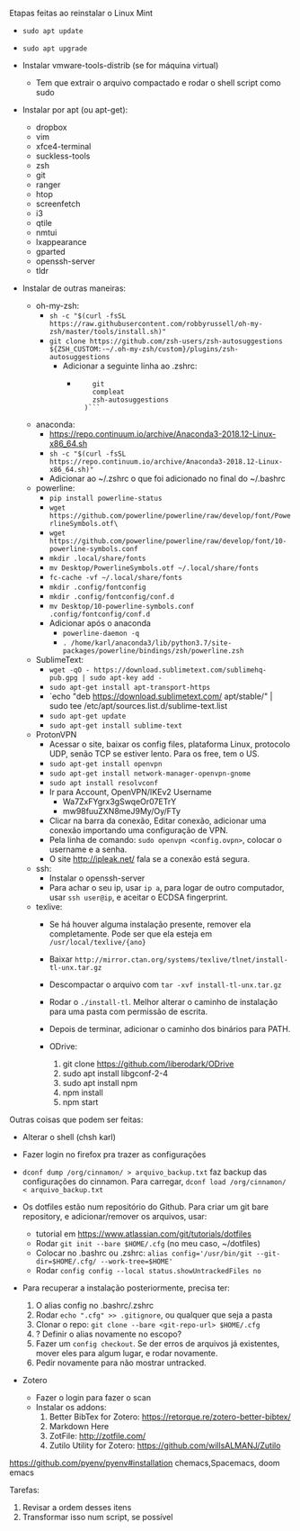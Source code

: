 Etapas feitas ao reinstalar o Linux Mint

* `sudo apt update`
* `sudo apt upgrade`

* Instalar vmware-tools-distrib (se for máquina virtual)
	* Tem que extrair o arquivo compactado e rodar o shell script como sudo


* Instalar por apt (ou apt-get):
	* dropbox
	* vim
	* xfce4-terminal
	* suckless-tools
	* zsh
	* git
	* ranger
	* htop
	* screenfetch
	* i3
	* qtile
	* nmtui
	* lxappearance
	* gparted
	* openssh-server
	* tldr

* Instalar de outras maneiras:
	* oh-my-zsh:
		* `sh -c "$(curl -fsSL https://raw.githubusercontent.com/robbyrussell/oh-my-zsh/master/tools/install.sh)"`
		* `git clone https://github.com/zsh-users/zsh-autosuggestions ${ZSH_CUSTOM:-~/.oh-my-zsh/custom}/plugins/zsh-autosuggestions`
			* Adicionar a seguinte linha ao .zshrc:
				* ```plugins=(
					  git
					  compleat
					  zsh-autosuggestions
					)```
	* anaconda: 
		* https://repo.continuum.io/archive/Anaconda3-2018.12-Linux-x86_64.sh
		* `sh -c "$(curl -fsSL https://repo.continuum.io/archive/Anaconda3-2018.12-Linux-x86_64.sh)"`
		* Adicionar ao ~/.zshrc o que foi adicionado no final do ~/.bashrc
	* powerline:
		* `pip install powerline-status`
		* `wget https://github.com/powerline/powerline/raw/develop/font/PowerlineSymbols.otf\`
		* `wget https://github.com/powerline/powerline/raw/develop/font/10-powerline-symbols.conf`
		* `mkdir .local/share/fonts`
		* `mv Desktop/PowerlineSymbols.otf ~/.local/share/fonts`
		* `fc-cache -vf ~/.local/share/fonts`
		* `mkdir .config/fontconfig`
		* `mkdir .config/fontconfig/conf.d`
		* `mv Desktop/10-powerline-symbols.conf .config/fontconfig/conf.d`
		* Adicionar após o anaconda
			* `powerline-daemon -q`
			* `. /home/karl/anaconda3/lib/python3.7/site-packages/powerline/bindings/zsh/powerline.zsh`
	* SublimeText:
		* `wget -qO - https://download.sublimetext.com/sublimehq-pub.gpg | sudo apt-key add -`
		* `sudo apt-get install apt-transport-https`
		* `echo "deb https://download.sublimetext.com/ apt/stable/" | sudo tee /etc/apt/sources.list.d/sublime-text.list
		* `sudo apt-get update`
		* `sudo apt-get install sublime-text`
	* ProtonVPN
		* Acessar o site, baixar os config files, plataforma Linux, protocolo UDP, senão TCP se estiver lento. Para os free, tem o US.
		* `sudo apt-get install openvpn`
		* `sudo apt-get install network-manager-openvpn-gnome`
		* `sudo apt install resolvconf`
		* Ir para Account, OpenVPN/IKEv2 Username
			* Wa7ZxFYgrx3gSwqeOr07ETrY
			* mw98fuuZXN8meJ9My/Oy/FTy
		* Clicar na barra da conexão, Editar conexão, adicionar uma conexão importando uma configuração de VPN.
		* Pela linha de comando: `sudo openvpn <config.ovpn>`, colocar o username e a senha.
		* O site http://ipleak.net/ fala se a conexão está segura.
	* ssh:
		* Instalar o openssh-server
		* Para achar o seu ip, usar `ip a`, para logar de outro computador, usar `ssh user@ip`, e aceitar o ECDSA fingerprint.
	* texlive:
	    * Se há houver alguma instalação presente, remover ela completamente. Pode ser que ela esteja em `/usr/local/texlive/{ano}`
	    * Baixar `http://mirror.ctan.org/systems/texlive/tlnet/install-tl-unx.tar.gz`
	    * Descompactar o arquivo com `tar -xvf install-tl-unx.tar.gz`
	    * Rodar o `./install-tl`. Melhor alterar o caminho de instalação para uma pasta com permissão de escrita.
	    * Depois de terminar, adicionar o caminho dos binários para PATH.

        * ODrive:
            1. git clone https://github.com/liberodark/ODrive
            2. sudo apt install libgconf-2-4
            3. sudo apt install npm
            4. npm install
            5. npm start


Outras coisas que podem ser feitas:

* Alterar o shell (chsh karl)
* Fazer login no firefox pra trazer as configurações
* `dconf dump /org/cinnamon/ > arquivo_backup.txt` faz backup das configurações do cinnamon. Para carregar, `dconf load /org/cinnamon/ < arquivo_backup.txt`

* Os dotfiles estão num repositório do Github. Para criar um git bare repository, e adicionar/remover os arquivos, usar:
	* tutorial em https://www.atlassian.com/git/tutorials/dotfiles
	* Rodar `git init --bare $HOME/.cfg` (no meu caso, ~/dotfiles)
	* Colocar no .bashrc ou .zshrc: `alias config='/usr/bin/git --git-dir=$HOME/.cfg/ --work-tree=$HOME'`
	* Rodar `config config --local status.showUntrackedFiles no`

* Para recuperar a instalação posteriormente, precisa ter:
	1. O alias config no .bashrc/.zshrc
	2. Rodar `echo ".cfg" >> .gitignore`, ou qualquer que seja a pasta
	3. Clonar o repo: `git clone --bare <git-repo-url> $HOME/.cfg`
	4. ? Definir o alias novamente no escopo?
	5. Fazer um `config checkout`. Se der erros de arquivos já existentes, mover eles para algum lugar, e rodar novamente.
	6. Pedir novamente para não mostrar untracked. 

* Zotero
	* Fazer o login para fazer o scan
	* Instalar os addons:
		1. Better BibTex for Zotero: https://retorque.re/zotero-better-bibtex/
		2. Markdown Here
		3. ZotFile: http://zotfile.com/
		4. Zutilo Utility for Zotero: https://github.com/willsALMANJ/Zutilo

https://github.com/pyenv/pyenv#installation
chemacs,Spacemacs, doom emacs

Tarefas:

1. Revisar a ordem desses itens
2. Transformar isso num script, se possível


